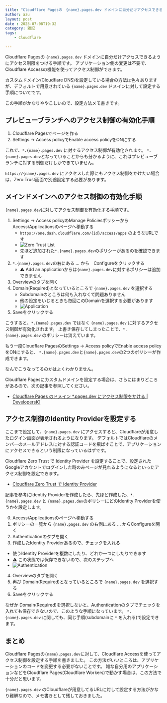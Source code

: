 ```yaml
---
title: "Cloudflare Pagesの　{name}.pages.dev ドメインに自分だけアクセスできるようにアクセス制限をつける手順"
author: azu
layout: post
date : 2023-07-08T19:32
category: 雑記
tags:
    - Cloudflare

---
```


Cloudflare Pagesの `{name}.pages.dev` ドメインに自分だけアクセスできるようにアクセス制限をつける手順です。
アプリケーション側の変更は不要で、Cloudflare Accessの機能を使ってアクセス制御ができます。

カスタムドメイン(Cloudflare DNS)を設定している場合の方法は色々ありますが、デフォルトで用意されている `{name}.pages.dev` ドメインに対して設定する手順についてです。

この手順がかなりややこしいので、設定方法メモ書きです。

## プレビューブランチへのアクセス制御の有効化手順

1. Cloudflare Pagesでページを作る
2. Settings -> Access policyでEnable access policyをONにする

これで、`*.{name}.pages.dev` に対するアクセス制御が有効化されます。
`*.{name}.pages.dev`となっていることからも分かるように、これはプレビューブランチに対する制御だけしかできていません。

`https://{name}.pages.dev` にアクセスした際にもアクセス制御をかけたい場合は、Zero Trust画面で別途設定する必要があります。

## メインドメインへのアクセス制御の有効化手順

`{name}.pages.dev`に対してアクセス制御を有効化する手順です。

1. Settings -> Access policyのManage PoliciesポリシーからAccess/Applicationsのページへ移動する
    - `https://one.dash.cloudflare.com/{id}/access/apps` のようなURLです
    - ![Zero Trust List](https://efcl.info/wp-content/uploads/2023/07/08-1688812728.png)
    - 先ほど追加された`*.{name}.pages.dev`のポリシーがあるのを確認できます
2. `*.{name}.pages.dev`の右にある … から　Configureをクリックする
    - ⚠️ Add an applicationからは`{name}.pages.dev`に対するポリシーは追加できません
3. Overviewのタブを開く
4. Domain(Required)となっているところで `{name}.pages.dev` を選択する
    - Subdomainのところは何も入れなくて問題ありません
    - 他の設定をいじるときも毎回このDomainを選択する必要があります
    - ![Application](https://efcl.info/wp-content/uploads/2023/07/08-1688813031.png)
5. Saveをクリックする

こうすると、`*.{name}.pages.dev` ではなく `{name}.pages.dev` に対するアクセス制御が有効化されます。
上書き保存してしまったことで、`*.{name}.pages.dev` のポリシーは消えています。

もう一度Cloudflare PagesのSettings -> Access policyでEnable access policyをONにすると、
`*.{name}.pages.dev`と`{name}.pages.dev`の2つのポリシーが作成できます。

なんでこうなってるのかはよくわかりません。

Cloudflare Pagesにカスタムドメインを設定する場合は、さらにはまりどころがあるので、次の記事を参照してください。

- [Cloudflare Pages のドメイン *.pages.dev にアクセス制限をかける | DevelopersIO](https://dev.classmethod.jp/articles/cloudflare-pages-access/)

## アクセス制御のIdentity Providerを設定する

ここまで設定して、`{name}.pages.dev` にアクセスすると、Cloudflareが用意したログイン画面が表示されるようになります。
デフォルトではCloudflareのメンバーのメールアドレスに対する認証コードを飛ばすことで、アプリケーションにアクセスできるという制限になっているはずです。

Cloudflare Zero Trust で Identity Provider を設定することで、設定されたGoogleアカウントでログインした時のみページが見れるようになるといったアクセス制御を設定できます。

- [Cloudflare Zero Trust で Identity Provider](https://egashira.dev/blog/uses-google-oauth-for-cloudflare-pages)

記事を参考にIdentity Providerを作成したら、先ほど作成した、`*.{name}.pages.dev` と `{name}.pages.dev`のポリシーにどのIdentity Providerを使うかを設定します。

0. Access/Applicationsのページへ移動する
1. ポリシーの一覧から `{name}.pages.dev` の右側にある … からConfigureを開く
2. Authenticationのタブを開く
3. 作成したIdentity Providerあるので、チェックを入れる
  - 使うIdentity Providerを複数にしたり、どれか一つにしたりできます
  - ⚠️ この状態では保存できないので、次のステップへ
  - ![Authentication](https://efcl.info/wp-content/uploads/2023/07/08-1688813931.png)
4. Overviewのタブを開く
5. 再び Domain(Required)となっているところで `{name}.pages.dev` を選択する
6. Saveをクリックする

なぜか Domain(Required)を選択しないと、Authenticationのタブでチェックを入れても保存できないので、このような手順になっています。
`*.{name}.pages.dev` に関しても、同じ手順(subdomainに `*` を入れる)で設定できます。

## まとめ

Cloudflare Pagesの`{name}.pages.dev`に対して、Cloudflare Accessを使ってアクセス制御を設定する手順を書きました。
この方法がいいところは、アプリケーションのコードを変更する必要がないことです。
雑な自分用のアプリケーションなどをCloudflare Pages(Cloudflare Workers)で動かす場合は、この方法で十分だと思います。

`{name}.pages.dev` のCloudflareが用意してるURLに対して設定する方法がかなり難解なので、メモ書きとして残しておきました。